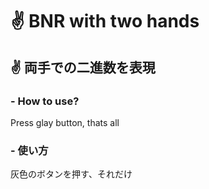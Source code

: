 # ✌️ BNR with two hands
## ✌️ 両手での二進数を表現

### - How to use?
Press glay button, thats all

### - 使い方
灰色のボタンを押す、それだけ
